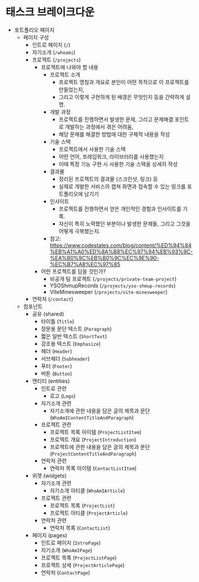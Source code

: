 # 태스크 브레이크다운
- 포트폴리오 페이지
  - 페이지 구성
    - 인트로 페이지 (`/`)
    - 자기소개 (`/whoami`)
    - 프로젝트 (`/projects`)
      - 프로젝트에 나와야 할 내용
        - 프로젝트 소개
          - 프로젝트 명칭과 개요로 본인이 어떤 목적으로 이 프로젝트를 만들었는지,
          - 그리고 이렇게 구현하게 된 배경은 무엇인지 등을 간략하게 설명.
        - 개발 과정
          - 프로젝트를 진행하면서 발생한 문제, 그리고 문제해결 포인트로 개발하는 과정에서 겪은 어려움,
          - 해당 문제를 해결한 방법에 대한 구체적 내용을 작성
        - 기술 스택
          - 프로젝트에서 사용한 기술 스택
          - 어떤 언어, 프레임워크, 라이브러리를 사용했는지
          - 이때 특정 기능 구현 시 사용한 기술 스택을 상세히 작성
        - 결과물
          - 정리된 프로젝트의 결과물 (스크린샷, 링크) 등
          - 실제로 개발한 서비스의 캡쳐 화면과 접속할 수 있는 링크를 포트폴리오에 남기기
        - 인사이트
          - 프로젝트를 진행하면서 얻은 개인적인 경험과 인사이트를 기록.
          - 자신이 특히 노력했던 부분이나 발생한 문제들, 그리고 그것을 어떻게 극복했는지.
        - 참고: https://www.codestates.com/blog/content/%ED%94%84%EB%A1%A0%ED%8A%B8%EC%97%94%EB%93%9C-%EA%B0%9C%EB%B0%9C%EC%9E%90-%EC%B7%A8%EC%97%85
      - 어떤 프로젝트를 담을 것인가?
        - 비공개 팀 프로젝트 (`/projects/private-team-project`)
        - YSOShmupRecords (`/projects/yso-shmup-records`)
        - ViteMinesweeper (`/projects/vite-minesweeper`)
    - 연락처 (`/contact`)
  - 컴포넌트
    - 공유 (shared)
      - 타이틀 (`Title`)
      - 장문용 문단 텍스트 (`Paragraph`)
      - 짧은 일반 텍스트 (`ShortText`)
      - 강조용 텍스트 (`Emphasize`)
      - 헤더 (`Header`)
      - 서브헤더 (`Subheader`)
      - 푸터 (`Footer`)
      - 버튼 (`Button`)
    - 엔티티 (entities)
      - 인트로 관련
        - 로고 (`Logo`)
      - 자기소개 관련
        - 자기소개에 관한 내용을 담은 글의 제목과 문단 (`WhoAmIContentTitleAndParagraph`)
      - 프로젝트 관련
        - 프로젝트 목록 아이템 (`ProjectListItem`)
        - 프로젝트 개요 (`ProjectIntroduction`)
        - 프로젝트에 관한 내용을 담은 글의 제목과 문단 (`ProjectContentTitleAndParagraph`)
      - 연락처 관련
        - 연락처 목록 아이템 (`ContactListItem`)
    - 위젯 (widgets)
      - 자기소개 관련
        - 자기소개 아티클 (`WhoAmIArticle`)
      - 프로젝트 관련
        - 프로젝트 목록 (`ProjectList`)
        - 프로젝트 아티클 (`ProjectArticle`)
      - 연락처 관련
        - 연락처 목록 (`ContactList`)
    - 페이지 (pages)
      - 인트로 페이지 (`IntroPage`)
      - 자기소개 (`WhoAmIPage`)
      - 프로젝트 목록 (`ProjectListPage`)
      - 프로젝트 상세 (`ProjectArticlePage`)
      - 연락처 (`ContactPage`)
